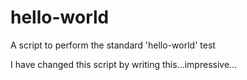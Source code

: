 # hello-world
A script to perform the standard 'hello-world' test

I have changed this script by writing this...impressive...
